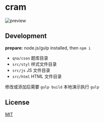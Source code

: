 # cram

![preview](http://s1.momo.moda/2015/06/25/19b650660b253761af189682e03501dd.png)

## Development

**prepare:** node.js/gulp installed, then `npm i`

- `qna/cson` 题库目录
- `src/styl` 样式文件目录
- `src/js` JS 文件目录
- `src/html` HTML 文件目录

修改或添加后需要 `gulp build`
本地演示执行 `gulp`


## License

[MIT](/LICENSE)
